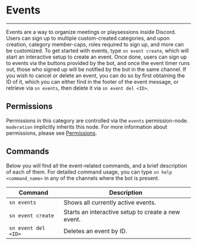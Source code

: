 # Events

---

Events are a way to organize meetings or playsessions inside Discord. Users can sign up to multiple custom-created categories, and upon creation, category member-caps, roles required to sign up, and more can be customized. To get started with events, type `sn event create`, which will start an interactive setup to create an event. Once done, users can sign up to events via the buttons provided by the bot, and once the event timer runs out, those who signed up will be notified by the bot in the same channel. If you wish to cancel or delete an event, you can do so by first obtaining the ID of it, which you can either find in the footer of the event message, or retrieve via `sn events`, then delete it via `sn event del <ID>`.

## Permissions

Permissions in this category are controlled via the `events` permission-node. `moderation` implicitly inherits this node. For more information about permissions, please see [Permissions](./permissions.md).

## Commands

Below you will find all the event-related commands, and a brief description of each of them. For detailed command usage, you can type `sn help <command_name>` in any of the channels where the bot is present.

| Command  | Description  |
| ------------ | ------------ |
| `sn events`  | Shows all currently active events.   |
| `sn event create`  | Starts an interactive setup to create a new event.   |
| `sn event del <ID>`  | Deletes an event by ID.  |
